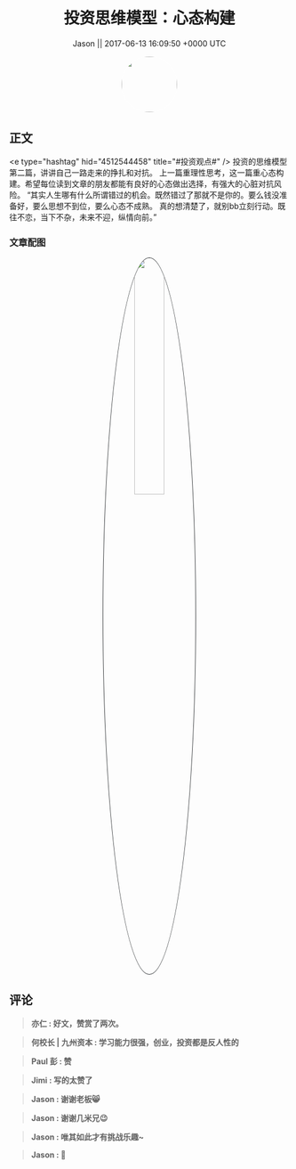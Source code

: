 <h1 align="center">投资思维模型：心态构建</h1>




<p align="center">
    <a>Jason || 2017-06-13 16:09:50 &#43;0000 UTC</a>
</p>

<div align="center">
    <img src="https://images.zsxq.com/Ftbym-tzOBZ26mFA21Ca1rs64ASm?e=1590940799&amp;token=kIxbL07-8jAj8w1n4s9zv64FuZZNEATmlU_Vm6zD:_So2l851p2qR-1oMMudfU5ypuv0=" width="100" height="100" style="border:1px solid;border-radius:50%; color:#ffffff"/>
</div>




## 正文

<div>
&lt;e type=&#34;hashtag&#34; hid=&#34;4512544458&#34; title=&#34;#投资观点#&#34; /&gt;  投资的思维模型第二篇，讲讲自己一路走来的挣扎和对抗。
上一篇重理性思考，这一篇重心态构建。希望每位读到文章的朋友都能有良好的心态做出选择，有强大的心脏对抗风险。
“其实人生哪有什么所谓错过的机会。既然错过了那就不是你的。要么钱没准备好，要么思想不到位，要么心态不成熟。
真的想清楚了，就别bb立刻行动。既往不恋，当下不杂，未来不迎，纵情向前。”
</div>

### 文章配图

<div class="image" align="center">

<img src="https://images.zsxq.com/Fk3UL5Yaux1XjK0PbB3fnnwG5Hh3?imageMogr2/auto-orient/thumbnail/800x/format/jpg/blur/1x0/quality/75&amp;e=1590940799&amp;token=kIxbL07-8jAj8w1n4s9zv64FuZZNEATmlU_Vm6zD:hljCXAGuZmjQu9xoLCSp6TWFt_Y=" width="33%" height="33%" style="border:1px solid;border-radius:50%; color:#3c3f41"/>

</div>


## 评论

<div align="left">
<div>

<blockquote >
<span> <strong>亦仁 : 好文，赞赏了两次。 </strong></span>
</blockquote>

<blockquote >
<span> <strong>何校长 | 九州资本 : 学习能力很强，创业，投资都是反人性的 </strong></span>
</blockquote>

<blockquote >
<span> <strong>Paul 彭 : 赞 </strong></span>
</blockquote>

<blockquote >
<span> <strong>Jimi : 写的太赞了 </strong></span>
</blockquote>

<blockquote >
<span> <strong>Jason : 谢谢老板😸 </strong></span>
</blockquote>

<blockquote >
<span> <strong>Jason : 谢谢几米兄😉 </strong></span>
</blockquote>

<blockquote >
<span> <strong>Jason : 唯其如此才有挑战乐趣~ </strong></span>
</blockquote>

<blockquote >
<span> <strong>Jason : 😬 </strong></span>
</blockquote>

</div>
</div>
